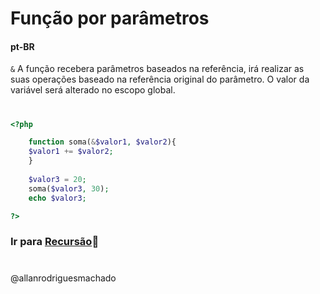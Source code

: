 # Função por parâmetros                

#### pt-BR
`&` A função recebera parâmetros baseados na referência, irá realizar as suas operações baseado na referência original do 
parâmetro. O valor da variável será alterado no escopo global.

#

```php
<?php

    function soma(&$valor1, $valor2){
    $valor1 += $valor2;
    }
    
    $valor3 = 20;
    soma($valor3, 30);
    echo $valor3;

?>
```


### Ir para [Recursão](5Recursao.md)🚀

#
@allanrodriguesmachado